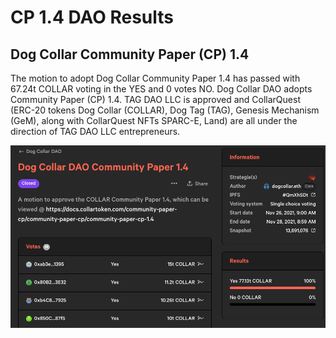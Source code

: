 # CP 1.4 DAO Results

## Dog Collar Community Paper (CP) 1.4

The motion to adopt Dog Collar Community Paper 1.4 has passed with 67.24t COLLAR voting in the YES and 0 votes NO.  Dog Collar DAO adopts Community Paper (CP) 1.4.  TAG DAO LLC is approved and CollarQuest (ERC-20 tokens Dog Collar (COLLAR), Dog Tag (TAG), Genesis Mechanism (GeM), along with CollarQuest NFTs SPARC-E, Land) are all under the direction of TAG DAO LLC entrepreneurs.&#x20;

![Community Paper (CP) 1.4 Results](<../../../.gitbook/assets/Screen Shot 2021-11-28 at 10.10.14 AM.png>)
